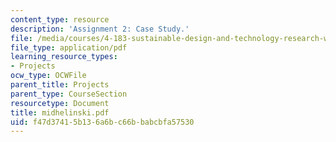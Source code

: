 ```yaml
---
content_type: resource
description: 'Assignment 2: Case Study.'
file: /media/courses/4-183-sustainable-design-and-technology-research-workshop-spring-2004/f47d37415b136a6bc66bbabcbfa57530_midhelinski.pdf
file_type: application/pdf
learning_resource_types:
- Projects
ocw_type: OCWFile
parent_title: Projects
parent_type: CourseSection
resourcetype: Document
title: midhelinski.pdf
uid: f47d3741-5b13-6a6b-c66b-babcbfa57530
---
```

